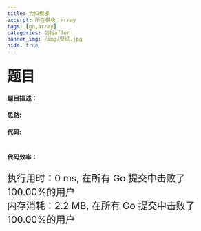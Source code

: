 ```yaml
---
title: 力扣模板
excerpt: 所在模块：array
tags: [go,array]
categories: 剑指offer
banner_img: /img/壁纸.jpg
hide: true
---
```


### <font size=6px>题目</font>

#### 题目描述：



#### 思路:

#### 代码:

```golang

```

#### 代码效率：

<p class="note note-primary"; style="font-size:22px">
   执行用时：0 ms, 在所有 Go 提交中击败了100.00%的用户<br>
   内存消耗：2.2 MB, 在所有 Go 提交中击败了100.00%的用户
</p>